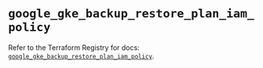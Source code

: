 # `google_gke_backup_restore_plan_iam_policy`

Refer to the Terraform Registry for docs: [`google_gke_backup_restore_plan_iam_policy`](https://registry.terraform.io/providers/hashicorp/google-beta/6.20.0/docs/resources/google_gke_backup_restore_plan_iam_policy).
